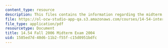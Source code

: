 ```yaml
---
content_type: resource
description: This files contains the information regarding the midterm exam 2004.
file: https://ol-ocw-studio-app-qa.s3.amazonaws.com/courses/14-54-international-trade-fall-2016/1585ed7d40d611b2f55fc15d0951bdfc_MIT14_54F16_Midterm2004.pdf
file_type: application/pdf
resourcetype: Document
title: 14.54 Fall 2006 Midterm Exam 2004
uid: 1585ed7d-40d6-11b2-f55f-c15d0951bdfc
---
```

